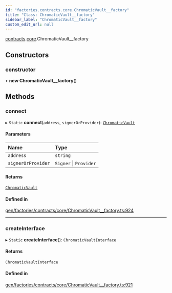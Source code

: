 ```yaml
---
id: "factories.contracts.core.ChromaticVault__factory"
title: "Class: ChromaticVault__factory"
sidebar_label: "ChromaticVault__factory"
custom_edit_url: null
---
```


[contracts](../namespaces/factories.contracts.md).[core](../namespaces/factories.contracts.core.md).ChromaticVault__factory

## Constructors

### constructor

• **new ChromaticVault__factory**()

## Methods

### connect

▸ `Static` **connect**(`address`, `signerOrProvider`): [`ChromaticVault`](../interfaces/contracts.core.ChromaticVault.md)

#### Parameters

| Name | Type |
| :------ | :------ |
| `address` | `string` |
| `signerOrProvider` | `Signer` \| `Provider` |

#### Returns

[`ChromaticVault`](../interfaces/contracts.core.ChromaticVault.md)

#### Defined in

[gen/factories/contracts/core/ChromaticVault__factory.ts:924](https://github.com/chromatic-protocol/sdk/blob/f81a674/src/gen/factories/contracts/core/ChromaticVault__factory.ts#L924)

___

### createInterface

▸ `Static` **createInterface**(): `ChromaticVaultInterface`

#### Returns

`ChromaticVaultInterface`

#### Defined in

[gen/factories/contracts/core/ChromaticVault__factory.ts:921](https://github.com/chromatic-protocol/sdk/blob/f81a674/src/gen/factories/contracts/core/ChromaticVault__factory.ts#L921)
